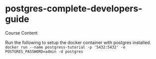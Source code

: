 # postgres-complete-developers-guide
Course Content

Run the following to setup the docker container with postgres installed.
`docker run --name postgress-tutorial -p '5432:5432' -e POSTGRES_PASSWORD=admin -d postgres`